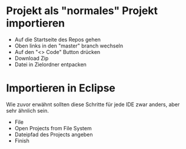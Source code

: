 # Projekt als "normales" Projekt importieren

- Auf die Startseite des Repos gehen
- Oben links in den "master" branch wechseln
- Auf den "<> Code" Button drücken
- Download Zip
- Datei in Zielordner entpacken

# Importieren in Eclipse

Wie zuvor erwähnt sollten diese Schritte für jede IDE zwar anders,
aber sehr ähnlich sein.

- File
- Open Projects from File System
- Dateipfad des Projects angeben
- Finish
